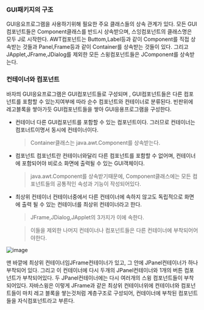 ### GUI패키지의 구조

GUI응요프로그램을 사용하기위해 필요한 주요 클래스들의 상속 관계가 있다.
모든 GUI컴포넌트들은 Component클래스를 반드시 상속받으며, 스잉컴포넌트의 클래스명은 모두 J로 시작한다.
AWT컴포넌트는 Buttom,Label등과 같이 Component를 직접 상속받는 것들과 Panel,Frame등과 같이 Container를 상속받는 것들이 있다.
그리고 JApplet,JFrame,JDialog를 제외한 모든 스윙컴포넌트들은 JComponent를 상속받는다.


### 컨테이너와 컴포넌트

바자믜 GUI응요프료그램은 GUI컴포넌트들로 구성되며 , GUI컴포넌트들은 다른 컴포넌트를 포함할 수 있는지여부에 따라
순수 컴포넌트와 컨테이너로 분류된다. 빈판위에 레고블록을 쌓아가듯 GUI컴포넌트들을 쌓아 GUI응용프로그램을 구성한다.

* 컨테이너
  다른 GUI컴포넌트를 포함할 수 있는 컴포넌트이다. 그러므로 컨테이너는 컴포너트이명서 동시에 컨테이너이다.
  > Container클래스는 java.awt.Component를 상속받는다.


* 컴포넌트
  컴포넌트란 컨테이너와달리 다른 컴포넌트를 포함할 수 없어며, 컨테이너에 포함되어야 비로소 화면에 출력될 수 있는 GUI객체이다.
  > java.awt.Component를 상속받기때문에, Component클래스에는 모든 컴포넌트들의 공통적인 속성과 기능이 작성되어있다.


* 최상위 컨테이너
  컨테이너중에서 다른 컨테이너에 속하지 않고도 독립적으로 화면에 출력 될 수 있는 컨테이너를 최상위 컨테이너라고 한다.
  > JFrame,JDialog,JApplet의 3가지가 이에 속한다.
  
  > 이들을 제외한 나머지 컨테이너나 컴포넌트들은 다른 컨테이너에 부착되어어야한다.


![image](https://user-images.githubusercontent.com/80390524/127730487-c7571f29-e403-44bd-a4c4-4f4356f761be.png)

맨 바깥에 최상위 컨테이너임JFrame컨테이너가 있고, 그 안에 JPanel컨테이너가 하나 부착되어 있다. 그리고 이 컨테이너에 다시 두개의 JPanel컨테이너와
1개의 버튼 컴포넌트가 부착되어있다. 두 JPanel컨테이너에는 다시 여러개의 스윙 컴포넌트들이 부착되어있다.
자바스윙은 이렇게 JFrame과 같은 최상위 컨테이너위에 컨테이너와 컴포넌트들이 마치 레고 블록을 쌓는것처럼 계층구조로 구성되어,
컨테이너에 부착된 컴포넌트들을 자식컴포넌트라고 부른다.  

